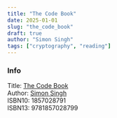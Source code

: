 ```yaml
---
title: "The Code Book"
date: 2025-01-01
slug: "the_code_book"
draft: true
author: "Simon Singh"
tags: ["cryptography", "reading"]
---
```


### Info

Title: [The Code Book](https://en.wikipedia.org/wiki/The_Code_Book)\
Author: [Simon Singh](https://en.wikipedia.org/wiki/Simon_Singh)\
ISBN10: 1857028791\
ISBN13: 9781857028799

